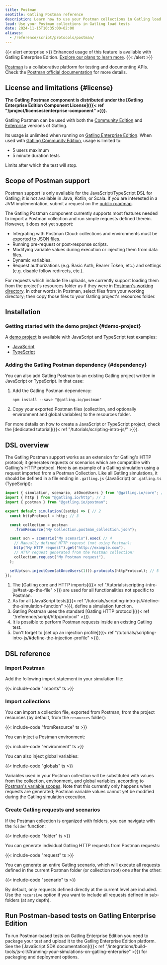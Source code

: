 ```yaml
---
title: Postman
seotitle: Gatling Postman reference
description: Learn how to use your Postman collections in Gatling load tests.
lead: Use your Postman collections in Gatling load tests
date: 2024-11-15T10:35:00+02:00
aliases:
  - /reference/script/protocols/postman/
---
```


{{< alert enterprise >}}
Enhanced usage of this feature is available with Gatling Enterprise Edition. [Explore our plans to learn more](https://gatling.io/pricing?utm_source=docs).
{{< /alert >}}

[Postman](https://www.postman.com) is a collaborative platform for testing and documenting APIs. Check the
[Postman official documentation](https://learning.postman.com/docs/) for more details.

## License and limitations {#license}

**The Gatling Postman component is distributed under the
[Gatling Enterprise Edition Component License]({{< ref "/project/licenses/enterprise-component" >}}).**

Gatling Postman can be used with both the [Community Edition](https://gatling.io/products/) and
[Enterprise](https://gatling.io/products/) versions of Gatling.

Its usage is unlimited when running on [Gatling Enterprise Edition](https://gatling.io/products/). When used with
[Gatling Community Edition](https://gatling.io/products/), usage is limited to:

- 5 users maximum
- 5 minute duration tests

Limits after which the test will stop.

## Scope of Postman support

Postman support is only available for the JavaScript/TypeScript DSL for Gatling; it is not available in Java, Kotlin, or Scala.
If you are interested in a JVM implementation, submit a request on the [public roadmap](https://gatling.io/roadmap/).

The Gatling Postman component currently supports most features needed to import a Postman collection and run simple requests defined therein.
However, it does not yet support:

- Integrating with Postman Cloud: collections and environments must be [exported to JSON files](https://learning.postman.com/docs/getting-started/importing-and-exporting/exporting-data/).
- Running pre-request or post-response scripts.
- Modifying variable values during execution or injecting them from data files.
- Dynamic variables.
- Request authorizations (e.g. Basic Auth, Bearer Token, etc.) and settings (e.g. disable follow redirects, etc.).

For requests which include file uploads, we currently support loading them from the project's resources folder as if
they were in [Postman's working directory](https://learning.postman.com/docs/getting-started/installation/settings/#working-directory).
In other words: in Postman, select files from your working directory; then copy those files to your Gatling project's
resources folder.

## Installation

### Getting started with the demo project {#demo-project}

A [demo project](https://github.com/gatling/gatling-postman-demo) is available with JavaScript and TypeScript test examples:

- [JavaScript](https://github.com/gatling/gatling-postman-demo/tree/main/javascript)
- [TypeScript](https://github.com/gatling/gatling-postman-demo/tree/main/typescript)

### Adding the Gatling Postman dependency {#dependency}

You can also add Gatling Postman to an existing Gatling project written in JavaScript or TypeScript. In that case:

1. Add the Gatling Postman dependency:

    ```shell
    npm install --save "@gatling.io/postman"
    ```

2. Copy your exported Postman files (collection, and optionally environment and global variables) to the resources folder.

For more details on how to create a JavaScript or TypeScript project, check the
[dedicated tutorial]({{< ref "/tutorials/scripting-intro-js/" >}}).

## DSL overview

The Gatling Postman support works as an extension for Gatling's HTTP protocol; it generates requests or scenarios which
are compatible with Gatling's HTTP protocol. Here is an example of a Gatling simulation using a request imported from a
Postman Collection. Like all Gatling simulations, it should be defined in a file ending in `.gatling.js` (JavaScript) or
`.gatling.ts` (TypeScript):

```javascript
import { simulation, scenario, atOnceUsers } from "@gatling.io/core"; // 1
import { http } from "@gatling.io/http"; // 1
import { postman } from "@gatling.io/postman";

export default simulation((setUp) => { // 2
  const httpProtocol = http; // 3

  const collection = postman
    .fromResource("My Collection.postman_collection.json");

  const scn = scenario("My scenario").exec( // 4
    // Manually defined HTTP request (not using Postman):
    http("My HTTP request").get("http://example.com"),
    // HTTP request generated from the Postman collection: 
    collection.request("My Postman request"),
  );

  setUp(scn.injectOpen(atOnceUsers(1))).protocols(httpProtocol); // 5
});
```

1. The [Gatling core and HTTP imports]({{< ref "/tutorials/scripting-intro-js/#set-up-the-file" >}}) are used for all 
   functionalities not specific to Postman.
2. As for all [JavaScript tests]({{< ref "/tutorials/scripting-intro-js/#define-the-simulation-function" >}}), define a
   simulation function.
3. Gatling Postman uses the standard [Gatling HTTP protocol]({{< ref "/reference/script/http/protocol" >}}).
4. It is possible to perform Postman requests inside an existing Gatling test.
5. Don't forget to [set up an injection profile]({{< ref "/tutorials/scripting-intro-js/#define-the-injection-profile" >}}).

## DSL reference

### Import Postman

Add the following import statement in your simulation file:

{{< include-code "imports" ts >}}

### Import collections

You can import a collection file, exported from Postman, from the project resources (by default, from the `resources` folder):

{{< include-code "fromResource" ts >}}

You can inject a Postman environment:

{{< include-code "environment" ts >}}

You can also inject global variables:

{{< include-code "globals" ts >}}

Variables used in your Postman collection will be substituted with values from the collection, environment, and global
variables, according to [Postman's variable scopes](https://learning.postman.com/docs/sending-requests/variables/variables/#variable-scopes).
Note that this currently only happens when requests are generated; Postman variable values cannot yet be modified during
the Gatling simulation execution.

### Create Gatling requests and scenarios

If the Postman collection is organized with folders, you can navigate with the `folder` function: 

{{< include-code "folder" ts >}}

You can generate individual Gatling HTTP requests from Postman requests:

{{< include-code "request" ts >}}

You can generate an entire Gatling scenario, which will execute all requests defined in the current Postman folder (or
collection root) one after the other:

{{< include-code "scenario" ts >}}

By default, only requests defined directly at the current level are included. Use the `recursive` option if you want to
include all requests defined in sub-folders (at any depth).

## Run Postman-based tests on Gatling Enterprise Edition

To run Postman-based tests on Gatling Enterprise Edition you need to package your test and upload it to the Gatling Enterprise Edition platform. See the [JavaScript SDK documentation]({{< ref "/integrations/build-tools/js-cli/#running-your-simulations-on-gatling-enterprise" >}}) for packaging and deployment options.
